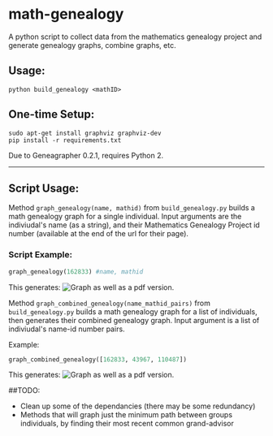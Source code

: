 math-genealogy
=====================
A python script to collect data from the mathematics genealogy project and
generate genealogy graphs, combine graphs, etc.

## Usage:

    python build_genealogy <mathID>
    
    
## One-time Setup:

    sudo apt-get install graphviz graphviz-dev
    pip install -r requirements.txt
    
Due to Geneagrapher 0.2.1, requires Python 2.


--------------------------------------------------------------
## Script Usage:
Method `graph_genealogy(name, mathid)` from `build_genealogy.py` builds a math genealogy graph for a single individual.
Input arguments are the indiviudal's name (as a string), and their Mathematics Genealogy Project id number (available at
the end of the url for their page).

### Script Example:
```python
graph_genealogy(162833) #name, mathid
```
This generates:
![Graph](http://i.imgur.com/G9UtDYv.jpg)
as well as a pdf version.

Method `graph_combined_genealogy(name_mathid_pairs)` from `build_genealogy.py` builds a math genealogy graph for a list
of individuals, then generates their combined genealogy graph.
Input argument is a list of indiviudal's name-id number pairs.

Example:
```python
graph_combined_genealogy([162833, 43967, 110487])
```
This generates:
![Graph](http://i.imgur.com/zelQDx9.jpg)
as well as a pdf version.

##TODO:
- Clean up some of the dependancies (there may be some redundancy)
- Methods that will graph just the minimum path between groups individuals, by finding their most recent common grand-advisor
